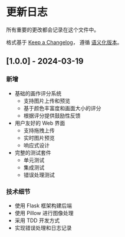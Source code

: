 # 更新日志

所有重要的更改都会记录在这个文件中。

格式基于 [Keep a Changelog](https://keepachangelog.com/zh-CN/1.0.0/)，
遵循 [语义化版本](https://semver.org/lang/zh-CN/)。

## [1.0.0] - 2024-03-19

### 新增
- 基础的画作评分系统
  - 支持图片上传和预览
  - 基于颜色丰富度和画面大小的评分
  - 根据评分提供鼓励性反馈
- 用户友好的 Web 界面
  - 支持拖拽上传
  - 实时图片预览
  - 响应式设计
- 完整的测试套件
  - 单元测试
  - 集成测试
  - 错误处理测试

### 技术细节
- 使用 Flask 框架构建后端
- 使用 Pillow 进行图像处理
- 采用 TDD 开发方式
- 实现错误处理和日志记录
